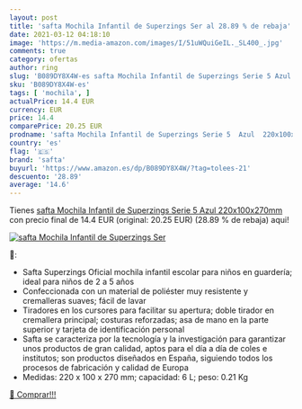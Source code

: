 ```yaml
---
layout: post
title: 'safta Mochila Infantil de Superzings Ser al 28.89 % de rebaja'
date: 2021-03-12 04:18:10
image: 'https://m.media-amazon.com/images/I/51uWQuiGeIL._SL400_.jpg'
comments: true
category: ofertas
author: ring
slug: 'B089DY8X4W-es safta Mochila Infantil de Superzings Serie 5 Azul...'
sku: 'B089DY8X4W-es'
tags: [ 'mochila', ]
actualPrice: 14.4 EUR
currency: EUR
price: 14.4
comparePrice: 20.25 EUR
prodname: 'safta Mochila Infantil de Superzings Serie 5  Azul  220x100x270mm'
country: 'es'
flag: '🇪🇸'
brand: 'safta'
buyurl: 'https://www.amazon.es/dp/B089DY8X4W/?tag=tolees-21'
descuento: '28.89'
average: '14.6'
---
```


Tienes [safta Mochila Infantil de Superzings Serie 5  Azul  220x100x270mm](https://www.amazon.es/dp/B089DY8X4W/?tag=tolees-21) con precio final de  14.4 EUR (original: 20.25 EUR) (28.89 %  de rebaja) aqui!

[![safta Mochila Infantil de Superzings Ser](https://m.media-amazon.com/images/I/51uWQuiGeIL._SL400_.jpg)](https://www.amazon.es/dp/B089DY8X4W/?tag=tolees-21)

🔎:

- Safta Superzings Oficial mochila infantil escolar para niños en guardería; ideal para niños de 2 a 5 años
- Confeccionada con un material de poliéster muy resistente y cremalleras suaves; fácil de lavar
- Tiradores en los cursores para facilitar su apertura; doble tirador en cremallera principal; costuras reforzadas; asa de mano en la parte superior y tarjeta de identificación personal
- Safta se caracteriza por la tecnología y la investigación para garantizar unos productos de gran calidad, aptos para el día a día de coles e institutos; son productos diseñados en España, siguiendo todos los procesos de fabricación y calidad de Europa
- Medidas: 220 x 100 x 270 mm; capacidad: 6 L; peso: 0.21 Kg

[🛒 Comprar!!!](https://www.amazon.es/dp/B089DY8X4W/?tag=tolees-21)
